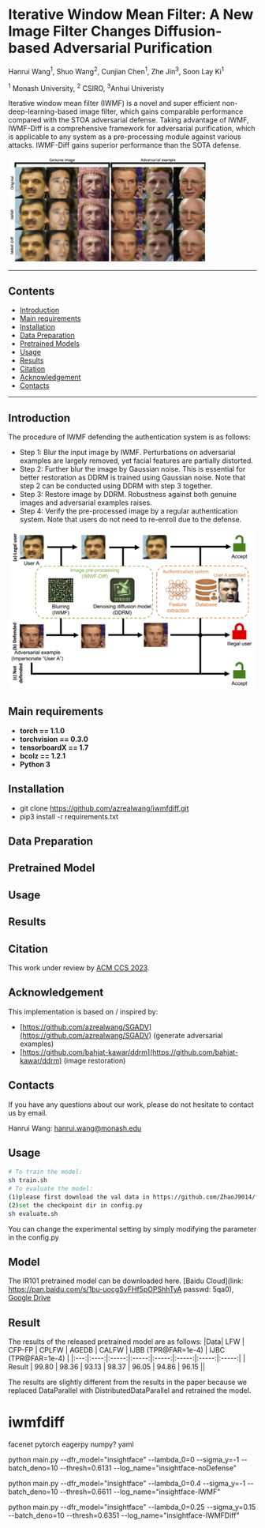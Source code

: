 # Iterative Window Mean Filter: A New Image Filter Changes Diffusion-based Adversarial Purification

Hanrui Wang<sup>1</sup>, Shuo Wang<sup>2</sup>, Cunjian Chen<sup>1</sup>, Zhe Jin<sup>3</sup>, Soon Lay Ki<sup>1</sup>

<sup>1</sup> Monash University, <sup>2</sup> CSIRO, <sup>3</sup>Anhui Univeristy

Iterative window mean filter (IWMF) is a novel and super efficient non-deep-learning-based image filter, which gains comparable performance compared with the STOA adversarial defense. Taking advantage of IWMF, IWMF-Diff is a comprehensive framework for adversarial purification, which is applicable to any system as a pre-processing module against various attacks. IWMF-Diff gains superior performance than the SOTA defense.

<img src="figures/samples.jpg" alt="samples" style="width:400px;"/>

****
## Contents
* [Introduction](#Introduction)
* [Main requirements](#Main-requirements)
* [Installation](#Installation)
* [Data Preparation](#Data-Preparation)
* [Pretrained Models](#Pretrained-Models)
* [Usage](#Usage)
* [Results](#Results)
* [Citation](#Citation)
* [Acknowledgement](#Acknowledgement)
* [Contacts](#Contacts)

****

## Introduction
The procedure of IWMF defending the authentication system is as follows:
* Step 1: Blur the input image by IWMF. Perturbations on adversarial examples are largely removed, yet facial features are partially distorted.
* Step 2: Further blur the image by Gaussian noise. This is essential for better restoration as DDRM is trained using Gaussian noise. Note that step 2 can be conducted using DDRM with step 3 together.
* Step 3: Restore image by DDRM. Robustness against both genuine images and adversarial examples raises.
* Step 4: Verify the pre-processed image by a regular authentication system. Note that users do not need to re-enroll due to the defense.

<img src="figures/pipeline.jpg" alt="pipeline" style="width:500px;"/>


## Main requirements

  * **torch == 1.1.0**
  * **torchvision == 0.3.0**
  * **tensorboardX == 1.7**
  * **bcolz == 1.2.1**
  * **Python 3**


## Installation
* git clone https://github.com/azrealwang/iwmfdiff.git
* pip3 install -r requirements.txt


## Data Preparation


## Pretrained Model

## Usage

## Results

## Citation
This work under review by [ACM CCS 2023](https://www.sigsac.org/ccs/CCS2023/).

## Acknowledgement
This implementation is based on / inspired by:
* [https://github.com/azrealwang/SGADV](https://github.com/azrealwang/SGADV) (generate adversarial examples)
* [https://github.com/bahjat-kawar/ddrm](https://github.com/bahjat-kawar/ddrm) (image restoration)


## Contacts
If you have any questions about our work, please do not hesitate to contact us by email.

Hanrui Wang: hanrui.wang@monash.edu

## Usage
```bash
# To train the model:
sh train.sh
# To evaluate the model:
(1)please first download the val data in https://github.com/ZhaoJ9014/face.evoLVe.PyTorch.
(2)set the checkpoint dir in config.py
sh evaluate.sh
```
You can change the experimental setting by simply modifying the parameter in the config.py

## Model
The IR101 pretrained model can be downloaded here. 
[Baidu Cloud](link: https://pan.baidu.com/s/1bu-uocgSyFHf5pOPShhTyA 
passwd: 5qa0), 
[Google Drive](https://drive.google.com/open?id=1upOyrPzZ5OI3p6WkA5D5JFYCeiZuaPcp)

## Result
The results of the released pretrained model are as follows:
|Data| LFW | CFP-FP | CPLFW | AGEDB | CALFW | IJBB (TPR@FAR=1e-4) | IJBC (TPR@FAR=1e-4) |
|:---:|:----:|:-----:|:-----:|:-----:|:-----:|:-----:|:-----:|
| Result | 99.80 | 98.36 | 93.13 | 98.37 | 96.05 | 94.86 | 96.15 ||

The results are slightly different from the results in the paper because we replaced DataParallel with DistributedDataParallel and retrained the model.






# iwmfdiff

facenet
pytorch
eagerpy
numpy?
yaml

python main.py --dfr_model="insightface" --lambda_0=0 --sigma_y=-1 --batch_deno=10 --thresh=0.6131 --log_name="insightface-noDefense"

python main.py --dfr_model="insightface" --lambda_0=0.4 --sigma_y=-1 --batch_deno=10 --thresh=0.6611 --log_name="insightface-IWMF"

python main.py --dfr_model="insightface" --lambda_0=0.25 --sigma_y=0.15 --batch_deno=10 --thresh=0.6351 --log_name="insightface-IWMFDiff"
